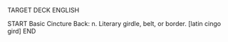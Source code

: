 TARGET DECK
ENGLISH

START
Basic
Cincture
Back: n. Literary girdle, belt, or border. [latin cingo gird]
END
